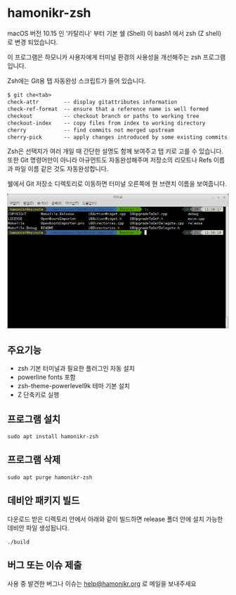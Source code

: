 # hamonikr-zsh

macOS 버전 10.15 인 ‘카탈리나’ 부터 기본 쉘 (Shell) 이 bash1 에서 zsh (Z shell)
로 변경 되었습니다. 

이 프로그램은 하모니카 사용자에게 터미널 환경의 사용성을 개선해주는 zsh 프로그램
입니다.

Zsh에는 Git용 탭 자동완성 스크립트가 들어 있습니다. 

```
$ git che<tab>
check-attr        -- display gitattributes information
check-ref-format  -- ensure that a reference name is well formed
checkout          -- checkout branch or paths to working tree
checkout-index    -- copy files from index to working directory
cherry            -- find commits not merged upstream
cherry-pick       -- apply changes introduced by some existing commits
```

Zsh은 선택지가 여러 개일 때 간단한 설명도 함께 보여주고 탭 키로 고를 수 있습니다. 
또한 Git 명령어만이 아니라 아규먼트도 자동완성해주며 저장소의 리모트나 Refs
이름과 파일 이름 같은 것도 자동완성합니다. 


쉘에서 Git 저장소 디렉토리로 이동하면 터미널 오른쪽에 현 브랜치 이름을 보여줍니다.

![zsh](doc/hamonikr-zsh.png)

## 주요기능

 * zsh 기본 터미널과 필요한 플러그인 자동 설치
 * powerline fonts 포함
 * zsh-theme-powerlevel9k 테마 기본 설치
 * <CTRL><ALT>Z 단축키로 실행

## 프로그램 설치

```
sudo apt install hamonikr-zsh
```

## 프로그램 삭제

```
sudo apt purge hamonikr-zsh
```

## 데비안 패키지 빌드

다운로드 받은 디렉토리 안에서 아래와 같이 빌드하면 release 폴더 안에 설치 가능한
데비안 파일 생성됩니다.


```
./build
```

## 버그 또는 이슈 제출

사용 중 발견한 버그나 이슈는 help@hamonikr.org 로 메일을 보내주세요
